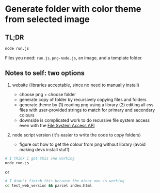 # Generate folder with color theme from selected image

## TL;DR

```bash
node run.js
```

Files you need: `run.js`, `png-node.js`, an image, and a template folder.

## Notes to self: two options

1. website (libraries acceptable, since no need to manually install)

   - choose png + choose folder
   - generate copy of folder by recursively copying files and folders
   - generate theme by (1) reading png using a library (2) editing all css files with user-provided strings to match for primary and secondary colours
   - downside is complicated work to do recursive file system access even with the [File System Access API](https://web.dev/file-system-access)

2. node script version (it's easier to write the code to copy folders)

   - figure out how to get the colour from png without library (avoid making devs install stuff)

```bash
# I think I got this one working
node run.js
```

or

```bash
# I didn't finish this because the other one is working
cd test_web_version && parcel index.html
```
